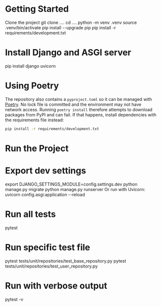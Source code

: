 


# Getting Started
Clone the project
git clone ....
cd ....
python -m venv .venv
source .venv/bin/activate
pip install --upgrade pip
pip install -r requirements/development.txt

# Install Django and ASGI server
pip install django uvicorn

# Using Poetry
The repository also contains a `pyproject.toml` so it can be managed with
[Poetry](https://python-poetry.org/). No lock file is committed and the
environment may not have network access. Running `poetry install` therefore
attempts to download packages from PyPI and can fail. If that happens, install
dependencies with the requirements file instead:

```bash
pip install -r requirements/development.txt
```

# Run the Project

# Export dev settings
export DJANGO_SETTINGS_MODULE=config.settings.dev
python manage.py migrate
python manage.py runserver
Or run with Uvicorn:
uvicorn config.asgi:application --reload



# Run all tests
pytest

# Run specific test file
pytest tests/unit/repositories/test_base_repository.py
pytest tests/unit/repositories/test_user_repository.py

# Run with verbose output
pytest -v